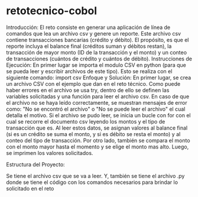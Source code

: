 # retotecnico-cobol
Introducción:
  El reto consiste en generar una aplicación de línea de comandos que lea un archivo csv y genere un reporte. Este archivo csv contiene transacciones bancarias (crédito y débito).
  El propósito, es que el reporte incluya el balance final (créditos suman y débitos restan), la transacción de mayor monto (ID de la transacción y el monto) y un conteo de transacciones (cuántos de crédito y          cuántos de débito).
Instrucciones de Ejecución:
  En primer lugar se importa el modulo CSV en python (para que se pueda leer y escribir archivos de este tipo). Esto se realiza con el siguiente comando: import csv 
Enfoque y Solución:
  En primer lugar, se crea un archivo CSV con el ejemplo que dan en el reto técnico. Como puede haber errores en el archivo se usa try, dentro de ello se definen las variables solicitadas y una función para leer el   archivo csv.
  En caso de que el archivo no se haya leído correctamente, se muestran mensajes de error como: "No se encontró el archivo" o "No se puede leer el archivo" el cual detalla el motivo.
  Si el archivo se pudo leer, se inicia un bucle con for con el cual se recorre el documento csv leyendo los montos y el tipo de transacción que es. Al leer estos datos, se asignan valores al balance final (si es     un crédito se suma el monto, y si es débito se resta el monto) y al conteo del tipo de transacción.
  Por otro lado, también se compara el monto con el monto mayor hasta el momento y se elige el monto mas alto.
  Luego, se imprimen los valores solicitados.

Estructura del Proyecto:

  Se tiene el archivo csv que se va a leer. Y, también se tiene el archivo .py donde se tiene el código con los comandos necesarios para brindar lo solicitado en el reto
  

